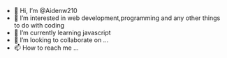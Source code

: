 - 👋 Hi, I’m @Aidenw210
- 👀 I’m interested in web development,programming and any other things to do with coding 
- 🌱 I’m currently learning javascript
- 💞️ I’m looking to collaborate on ...
- 📫 How to reach me ...

<!---
Aidenw210/Aidenw210 is a ✨ special ✨ repository because its `README.md` (this file) appears on your GitHub profile.
You can click the Preview link to take a look at your changes.
--->
